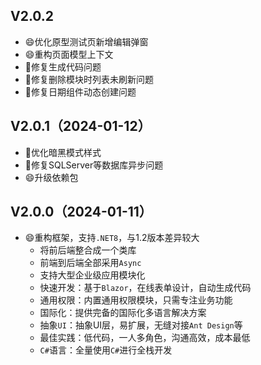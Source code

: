 ﻿## V2.0.2

- 😄优化原型测试页新增编辑弹窗
- 😄重构页面模型上下文
- 🐛修复生成代码问题
- 🐛修复删除模块时列表未刷新问题
- 🐛修复日期组件动态创建问题

## V2.0.1（2024-01-12）

- 🔨优化暗黑模式样式
- 🐛修复SQLServer等数据库异步问题
- 😄升级依赖包

## V2.0.0（2024-01-11）

- 😄重构框架，支持`.NET8`，与1.2版本差异较大
  - 将前后端整合成一个类库
  - 前端到后端全部采用`Async`
  - 支持大型企业级应用模块化
  - 快速开发：基于`Blazor`，在线表单设计，自动生成代码
  - 通用权限：内置通用权限模块，只需专注业务功能
  - 国际化：提供完备的国际化多语言解决方案
  - 抽象`UI`：抽象UI层，易扩展，无缝对接`Ant Design`等
  - 最佳实践：低代码，一人多角色，沟通高效，成本最低
  - `C#`语言：全量使用`C#`进行全栈开发
